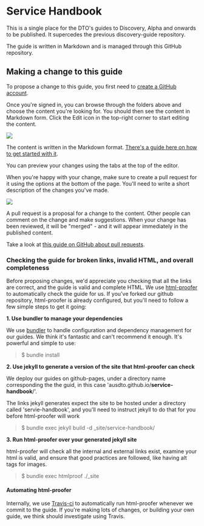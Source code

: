 # Service Handbook

This is a single place for the DTO's guides to Discovery, Alpha and onwards to be published. It supercedes the previous discovery-guide repository.

The guide is written in Markdown and is managed through this GitHub repository.

## Making a change to this guide

To propose a change to this guide, you first need to [create a GitHub account](https://github.com/join).

Once you're signed in, you can browse through the folders above and choose the content you're looking for. You should then see the content in Markdown form. Click the Edit icon in the top-right corner to start editing the content.

![](https://raw.githubusercontent.com/AusDTO/service-handbook/gh-pages/_docs/edit-link.png)

The content is written in the Markdown format. [There's a guide here on how to get started with it](https://guides.github.com/features/mastering-markdown/).

You can preview your changes using the tabs at the top of the editor.

When you're happy with your change, make sure to create a pull request for it using the options at the bottom of the page. You'll need to write a short description of the changes you've made.

![](https://raw.githubusercontent.com/AusDTO/service-handbook/gh-pages/_docs/opening-pull-request.png)

A pull request is a proposal for a change to the content. Other people can comment on the change and make suggestions. When your change has been reviewed, it will be "merged" - and it will appear immediately in the published content.

Take a look at [this guide on GitHub about pull requests](https://help.github.com/articles/using-pull-requests/).

### Checking the guide for broken links, invalid HTML, and overall completeness

Before proposing changes, we'd appreciate you checking that all the links are correct, and the guide is valid and complete HTML.
We use [html-proofer](https://github.com/gjtorikian/html-proofer) to automatically check the guide for us.
If you've forked our github repository, html-proofer is already configured, but you'll need to follow a few simple steps to get it going:

**1. Use bundler to manage your dependencies**

We use [bundler](http://bundler.io/) to handle configuration and dependency management for our guides. We think it's fantastic and can't recommend it enough. It's powerful and simple to use:

 > $ bundle install


**2. Use jekyll to generate a version of the site that html-proofer can check**

We deploy our guides on github-pages, under a directory name corresponding the the guid, in this case 'ausdto.github.io/**service-handbook**/'.

The links jekyll generates expect the site to be hosted under a directory called 'servie-handbook', and you'll need to instruct jekyll to do that for you before html-proofer will work

 > $ bundle exec jekyll build -d \_site/service-handbook/

**3. Run html-proofer over your generated jekyll site**

html-proofer will check all the internal and external links exist, examine your html is valid, and ensure that good practices are followed, like having alt tags for images.

> $ bundle exec htmlproof ./_site

#### Automating html-proofer

Internally, we use [Travis-ci](https://travis-ci.org/) to automatically run html-proofer whenever we commit to the guide. If you're making lots of changes, or building your own guide, we think should investigate using Travis.
